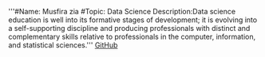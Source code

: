 '''#Name: Musfira zia
#Topic: Data Science
Description:Data science education is well into its formative stages of development; it is evolving into a self-supporting discipline and producing professionals with distinct and complementary skills relative to professionals in the computer, information, and statistical sciences.'''
[GitHub](https://github.com/Musfirazia/)